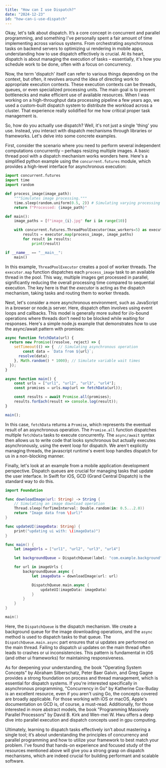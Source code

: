 ```yaml
---
title: "How can I use Dispatch?"
date: "2024-12-23"
id: "how-can-i-use-dispatch"
---
```


Okay, let's talk about dispatch. It’s a core concept in concurrent and parallel programming, and something I've personally spent a fair amount of time implementing across various systems. From orchestrating asynchronous tasks on backend servers to optimizing ui rendering in mobile apps, understanding how to use dispatch effectively is crucial. At its heart, dispatch is about managing the execution of tasks – essentially, it's how you schedule work to be done, often with a focus on concurrency.

Now, the term 'dispatch' itself can refer to various things depending on the context, but often, it revolves around the idea of directing work to appropriate execution contexts. These execution contexts can be threads, queues, or even specialized processing units. The main goal is to prevent bottlenecks and make efficient use of available resources. When I was working on a high-throughput data processing pipeline a few years ago, we used a custom-built dispatch system to distribute the workload across a cluster. That experience really solidified for me how critical proper task management is.

So, how do you actually use dispatch? Well, it's not just a single 'thing' you use. Instead, you interact with dispatch mechanisms through libraries or frameworks. Let's delve into some concrete examples.

First, consider the scenario where you need to perform several independent computations concurrently – perhaps resizing multiple images. A basic thread pool with a dispatch mechanism works wonders here. Here's a simplified python example using the `concurrent.futures` module, which provides a high-level interface for asynchronous execution:

```python
import concurrent.futures
import time
import random

def process_image(image_path):
    """Simulates image processing."""
    time.sleep(random.uniform(0.5, 2)) # Simulating varying processing time
    return f"Processed: {image_path}"

def main():
    image_paths = [f"image_{i}.jpg" for i in range(10)]

    with concurrent.futures.ThreadPoolExecutor(max_workers=5) as executor:
        results = executor.map(process_image, image_paths)
        for result in results:
            print(result)

if __name__ == "__main__":
    main()
```

In this example, `ThreadPoolExecutor` creates a pool of worker threads. The `executor.map` function dispatches each `process_image` task to an available thread in the pool. This way, multiple images get processed in parallel, significantly reducing the overall processing time compared to sequential execution. The key here is that the *executor* is acting as the dispatch mechanism, taking tasks and routing them to worker threads.

Next, let's consider a more asynchronous environment, such as JavaScript in a browser or node.js server. Here, dispatch often involves using event loops and callbacks. This model is generally more suited for i/o-bound operations where threads don't need to be blocked while waiting for responses. Here's a simple node.js example that demonstrates how to use the async/await pattern with promises:

```javascript
async function fetchData(url) {
  return new Promise((resolve, reject) => {
    setTimeout(() => {  // Simulating asynchronous operation
        const data = `Data from ${url}`;
      resolve(data);
    }, Math.random() * 1000); // Simulate variable wait times
  });
}

async function main() {
    const urls = ["url1", "url2", "url3", "url4"];
    const promises = urls.map(url => fetchData(url));

    const results = await Promise.all(promises);
    results.forEach(result => console.log(result));
}

main();
```

In this case, `fetchData` returns a `Promise`, which represents the eventual result of an asynchronous operation. The `Promise.all` function dispatches multiple `fetchData` tasks to execute concurrently. The `async/await` syntax then allows us to write code that looks synchronous but actually executes asynchronously, using the event loop for dispatch. We aren't explicitly managing threads, the javascript runtime's event loop handles dispatch for us in a non-blocking manner.

Finally, let's look at an example from a mobile application development perspective. Dispatch queues are crucial for managing tasks that update the user interface. In Swift for iOS, GCD (Grand Central Dispatch) is the standard way to do this.

```swift
import Foundation

func downloadImage(url: String) -> String {
    // Simulating an image download operation
    Thread.sleep(forTimeInterval: Double.random(in: 0.5...2.0))
    return "Image data from \(url)"
}

func updateUI(imageData: String) {
    print("updating ui with: \(imageData)")
}

func main() {
    let imageUrls = ["url1", "url2", "url3", "url4"]

    let backgroundQueue = DispatchQueue(label: "com.example.background", qos: .background)

    for url in imageUrls {
        backgroundQueue.async {
            let imageData = downloadImage(url: url)

            DispatchQueue.main.async {
                updateUI(imageData: imageData)
            }
        }
    }
}

main()
```

Here, the `DispatchQueue` is the dispatch mechanism. We create a background queue for the image downloading operations, and the `async` method is used to dispatch tasks to that queue. The `DispatchQueue.main.async` part ensures that ui updates are performed on the main thread. Failing to dispatch ui updates on the main thread often leads to crashes or ui inconsistencies. This pattern is fundamental in iOS (and other ui frameworks) for maintaining responsiveness.

As for deepening your understanding, the book "Operating System Concepts" by Abraham Silberschatz, Peter Baer Galvin, and Greg Gagne provides a strong foundation on process and thread management, which is essential for dispatch systems. If you're interested specifically in asynchronous programming, "Concurrency in Go" by Katherine Cox-Buday is an excellent resource, even if you aren't using Go, the concepts covered are broadly applicable. For those working with iOS or macOS, Apple's documentation on GCD is, of course, a must-read. Additionally, for those interested in more abstract models, the book "Programming Massively Parallel Processors" by David B. Kirk and Wen-mei W. Hwu offers a deep dive into parallel execution and dispatch concepts used in gpu computing.

Ultimately, learning to dispatch tasks effectively isn’t about mastering a single tool; it’s about understanding the principles of concurrency and parallel programming and how to utilize your framework to best match your problem. I've found that hands-on experience and focused study of the resources mentioned above will give you a strong grasp on dispatch mechanisms, which are indeed crucial for building performant and scalable software.
